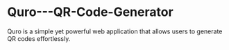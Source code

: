 # Quro---QR-Code-Generator
Quro is a simple yet powerful web application that allows users to generate QR codes effortlessly.
